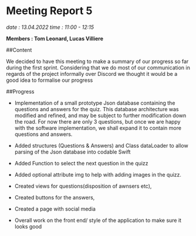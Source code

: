 # Meeting Report 5

*date : 13.04.2022* 
*time : 11:00 - 12:15*

**Members : Tom Leonard, Lucas Villiere**

##Content

We decided to have this meeting to make a summary of our progress so far during the first sprint. Considering that we do most of our communication in regards of the project informally over Discord we thought it would be a good idea to formalise our progress

##Progress

- Implementation of a small prototype Json database containing the questions and answers for the quiz. This database architecture was modified and refined, and may be subject to further modification down the road. For now there are only 3 questions, but once we are happy with the software implementation, we shall expand it to contain more questions and answers.

- Added structures (Questions & Answers) and Class dataLoader to allow parsing of the Json database into codable Swift

- Added Function to select the next question in the quizz

- Added optional attribute img to help with adding images in the quizz.

- Created views for questions(disposition of awnsers etc),

- Created buttons for the answers,

- Created a page with social media

- Overall work on the front end/ style of the application to make sure it looks good